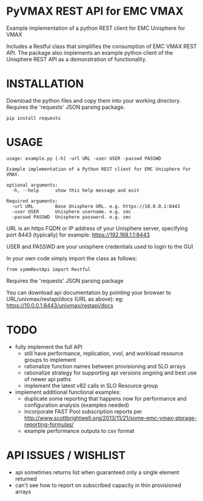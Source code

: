 PyVMAX REST API for EMC VMAX
===========================

Example implementation of a python REST client for EMC Unisphere for VMAX

Includes a Restful class that simplifies the consumption of EMC VMAX REST API.  The package also implements an example python client of the Unisphere REST API as a demonstration of functionality.

INSTALLATION
===========
Download the python files and copy them into your working directory.  Requires the 'requests' JSON parsing package.
```
pip install requests
```

USAGE
=====
```
usage: example.py [-h] -url URL -user USER -passwd PASSWD

Example implementation of a Python REST client for EMC Unisphere for VMAX.

optional arguments:
  -h, --help      show this help message and exit

Required arguments:
  -url URL        Base Unisphere URL. e.g. https://10.0.0.1:8443
  -user USER      Unisphere username. e.g. smc
  -passwd PASSWD  Unisphere password. e.g. smc
```

URL is an https FQDN or IP address of your Unisphere server, specifying port 8443 (typically)
for example:  https://192.168.1.1:8443

USER and PASSWD are your unisphere credentials used to login to the GUI

In your own code simply import the class as follows:
```
from symmRestApi import Restful
```
Requires the 'requests' JSON parsing package 

You can download api documentation by pointing your browser to URL/univmax/restapi/docs (URL as above):
eg: https://10.0.0.1:8443/univmax/restapi/docs

TODO
====
* fully implement the full API
  * still have performance, replication, vvol, and workload resource groups to implement
  * rationalize function names between provisioning and SLO arrays
  * rationalize strategy for supporting api versions ongoing and best use of newer api paths
  * implement the latest v82 calls in SLO Resource group
* implement additional functional examples:
  * duplicate some reporting that happens now for performance and configuration analysis (examples needed)
  * incorporate FAST Pool subscription reports per http://www.scottbrightwell.org/2013/11/21/some-emc-vmax-storage-reporting-formulas/
  * example performance outputs to csv format 


API ISSUES / WISHLIST
=====================
* api sometimes returns list when guaranteed only a single element returned
* can't see how to report on subscribed capacity in thin provisioned arrays
